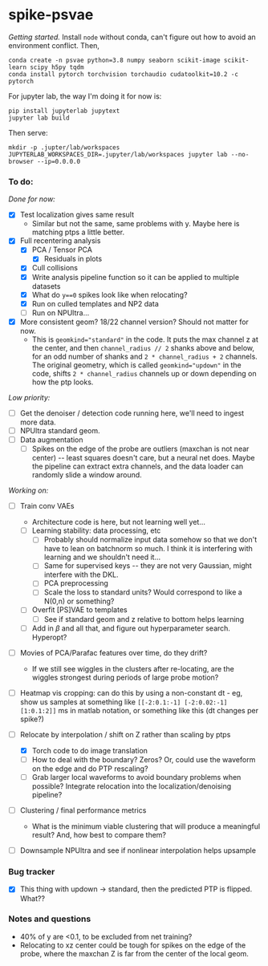 # spike-psvae

*Getting started.* Install `node` without conda, can't figure out how to avoid an environment conflict. Then,

```
conda create -n psvae python=3.8 numpy seaborn scikit-image scikit-learn scipy h5py tqdm
conda install pytorch torchvision torchaudio cudatoolkit=10.2 -c pytorch
```

For jupyter lab, the way I'm doing it for now is:

```
pip install jupyterlab jupytext
jupyter lab build
```

Then serve:

```
mkdir -p .jupter/lab/workspaces
JUPYTERLAB_WORKSPACES_DIR=.jupyter/lab/workspaces jupyter lab --no-browser --ip=0.0.0.0
```


### To do:

*Done for now:*

 - [x] Test localization gives same result
    - Similar but not the same, same problems with y. Maybe here is matching ptps a little better.
 - [x] Full recentering analysis
    - [x] PCA / Tensor PCA
       - [x] Residuals in plots
    - [x] Cull collisions
    - [x] Write analysis pipeline function so it can be applied to multiple datasets
    - [x] What do `y==0` spikes look like when relocating?
    - [x] Run on culled templates and NP2 data
    - [ ] Run on NPUltra...
 - [x] More consistent geom? 18/22 channel version? Should not matter for now.
    - This is `geomkind="standard"` in the code. It puts the max channel z at the center, and then `channel_radius // 2` shanks above and below, for an odd number of shanks and `2 * channel_radius + 2` channels. The original geometry, which is called `geomkind="updown"` in the code, shifts `2 * channel_radius` channels up or down depending on how the ptp looks.

*Low priority:*

 - [ ] Get the denoiser / detection code running here, we'll need to ingest more data.
 - [ ] NPUltra standard geom.
 - [ ] Data augmentation
    - [ ] Spikes on the edge of the probe are outliers (maxchan is not near center) -- least squares doesn't care, but a neural net does. Maybe the pipeline can extract extra channels, and the data loader can randomly slide a window around. 

*Working on:*

 - [ ] Train conv VAEs
    - Architecture code is here, but not learning well yet...
    - [ ] Learning stability: data processing, etc
       - [ ] Probably should normalize input data somehow so that we don't have to lean on batchnorm so much. I think it is interfering with learning and we shouldn't need it...
       - [ ] Same for supervised keys -- they are not very Gaussian, might interfere with the DKL.
       - [ ] PCA preprocessing
       - [ ] Scale the loss to standard units? Would correspond to like a N(0,n) or something?
    - [ ] Overfit [PS]VAE to templates
       - [ ] See if standard geom and z relative to bottom helps learning
    - [ ] Add in $\beta$ and all that, and figure out hyperparameter search. Hyperopt?
 - [ ] Movies of PCA/Parafac features over time, do they drift?
    - If we still see wiggles in the clusters after re-locating, are the wiggles strongest during periods of large probe motion?
 - [ ] Heatmap vis cropping: can do this by using a non-constant dt - eg, show us samples at something like `[[-2:0.1:-1] [-2:0.02:-1] [1:0.1:2]]` ms in matlab notation, or something like this (dt changes per spike?)
 - [ ] Relocate by interpolation / shift on Z rather than scaling by ptps
    - [x] Torch code to do image translation
    - [ ] How to deal with the boundary? Zeros? Or, could use the waveform on the edge and do PTP rescaling?
    - [ ] Grab larger local waveforms to avoid boundary problems when possible? Integrate relocation into the localization/denoising pipeline?
 - [ ] Clustering / final performance metrics
    - What is the minimum viable clustering that will produce a meaningful result? And, how best to compare them?
 - [ ] Downsample NPUltra and see if nonlinear interpolation helps upsample


### Bug tracker

 - [x] This thing with updown -> standard, then the predicted PTP is flipped. What??


### Notes and questions

 - 40% of y are <0.1, to be excluded from net training?
 - Relocating to xz center could be tough for spikes on the edge of the probe, where the maxchan Z is far from the center of the local geom.
